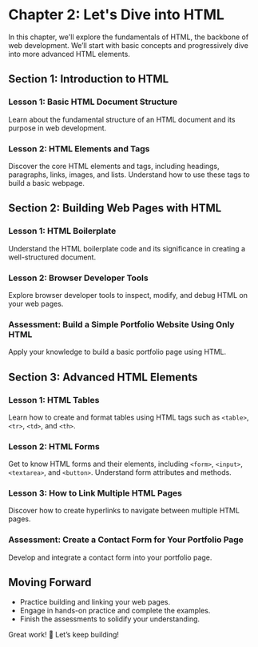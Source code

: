 # **Chapter 2: Let's Dive into HTML**

In this chapter, we'll explore the fundamentals of HTML, the backbone of web development. We’ll start with basic concepts and progressively dive into more advanced HTML elements.

## **Section 1: Introduction to HTML**

### **Lesson 1: Basic HTML Document Structure**
Learn about the fundamental structure of an HTML document and its purpose in web development.

### **Lesson 2: HTML Elements and Tags**
Discover the core HTML elements and tags, including headings, paragraphs, links, images, and lists. Understand how to use these tags to build a basic webpage.

## **Section 2: Building Web Pages with HTML**

### **Lesson 1: HTML Boilerplate**
Understand the HTML boilerplate code and its significance in creating a well-structured document.

### **Lesson 2: Browser Developer Tools**
Explore browser developer tools to inspect, modify, and debug HTML on your web pages.

### **Assessment: Build a Simple Portfolio Website Using Only HTML**
Apply your knowledge to build a basic portfolio page using HTML.

## **Section 3: Advanced HTML Elements**

### **Lesson 1: HTML Tables**
Learn how to create and format tables using HTML tags such as `<table>`, `<tr>`, `<td>`, and `<th>`.

### **Lesson 2: HTML Forms**
Get to know HTML forms and their elements, including `<form>`, `<input>`, `<textarea>`, and `<button>`. Understand form attributes and methods.

### **Lesson 3: How to Link Multiple HTML Pages**
Discover how to create hyperlinks to navigate between multiple HTML pages.

### **Assessment: Create a Contact Form for Your Portfolio Page**
Develop and integrate a contact form into your portfolio page.

## **Moving Forward**

- Practice building and linking your web pages.
- Engage in hands-on practice and complete the examples.
- Finish the assessments to solidify your understanding.

Great work! 🚀 Let’s keep building!


<!--stackedit_data:
eyJoaXN0b3J5IjpbLTY3NDEyNDM2MF19
-->